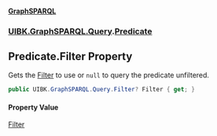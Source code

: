 #### [GraphSPARQL](./index.md 'index')
### [UIBK.GraphSPARQL.Query](./UIBK-GraphSPARQL-Query.md 'UIBK.GraphSPARQL.Query').[Predicate](./UIBK-GraphSPARQL-Query-Predicate.md 'UIBK.GraphSPARQL.Query.Predicate')
## Predicate.Filter Property
Gets the [Filter](./UIBK-GraphSPARQL-Query-Predicate-Filter.md 'UIBK.GraphSPARQL.Query.Predicate.Filter') to use or `null` to query the predicate unfiltered.  
```csharp
public UIBK.GraphSPARQL.Query.Filter? Filter { get; }
```
#### Property Value
[Filter](./UIBK-GraphSPARQL-Query-Filter.md 'UIBK.GraphSPARQL.Query.Filter')  
